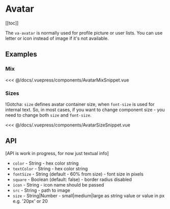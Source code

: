 # Avatar

[[toc]]

The `va-avatar` is normally used for profile picture or user lists. You can use letter or icon instead of image if it's not available.

## Examples

### Mix

<AvatarMixSnippet/>

<<< @/docs/.vuepress/components/AvatarMixSnippet.vue

### Sizes

!Gotcha: `size` defines avatar container size, when `font-size` is used for internal text. So, in most cases, if you want to change component size - you need to change both `size` and `font-size`.

<AvatarSizeSnippet/>

<<< @/docs/.vuepress/components/AvatarSizeSnippet.vue


## API

[API is work in progress, for now just textual info]

* `color` - String - hex color string
* `textColor` - String - hex color string
* `fontSize` - String (default - 60% from size) - font size in pixels
* `square` - Boolean (default: false) - border radius disabled
* `icon` - String - icon name should be passed
* `src` - String - path to image
* `size` - String|Number - small|medium|large as string value or value in px e.g. '20px' or 20
